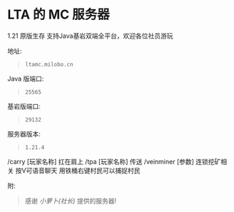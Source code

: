 # LTA 的 MC 服务器

1.21 原版生存
支持Java基岩双端全平台，欢迎各位社员游玩

地址:
> `ltamc.milobo.cn`

Java 版端口:
> `25565`

基岩版端口:
> `29132`

服务器版本:
> `1.21.4`

/carry [玩家名称] 扛在肩上
/tpa [玩家名称] 传送
/veinminer [参数] 连锁挖矿相关
按V可语音聊天
用铁桶右键村民可以捕捉村民

附:
> 感谢 *小萝卜(社长)* 提供的服务器!
